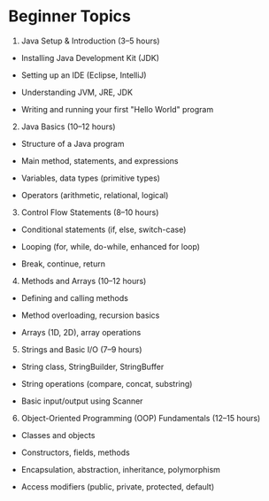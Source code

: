 # Beginner Topics
1. Java Setup & Introduction (3–5 hours)

- Installing Java Development Kit (JDK)

- Setting up an IDE (Eclipse, IntelliJ)

- Understanding JVM, JRE, JDK

- Writing and running your first "Hello World" program

2. Java Basics (10–12 hours)

- Structure of a Java program

- Main method, statements, and expressions

- Variables, data types (primitive types)

- Operators (arithmetic, relational, logical)

3. Control Flow Statements (8–10 hours)

- Conditional statements (if, else, switch-case)

- Looping (for, while, do-while, enhanced for loop)

- Break, continue, return

4. Methods and Arrays (10–12 hours)

- Defining and calling methods

- Method overloading, recursion basics

- Arrays (1D, 2D), array operations

5. Strings and Basic I/O (7–9 hours)

- String class, StringBuilder, StringBuffer

- String operations (compare, concat, substring)

- Basic input/output using Scanner

6. Object-Oriented Programming (OOP) Fundamentals (12–15 hours)

- Classes and objects

- Constructors, fields, methods

- Encapsulation, abstraction, inheritance, polymorphism

- Access modifiers (public, private, protected, default)